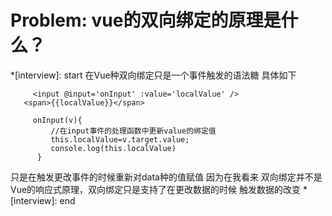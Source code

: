 # Problem: vue的双向绑定的原理是什么？

*[interview]: start
在Vue种双向绑定只是一个事件触发的语法糖
具体如下
```
     <input @input='onInput' :value='localValue' />
   <span>{{localValue}}</span>

     onInput(v){
         //在input事件的处理函数中更新value的绑定值
         this.localValue=v.target.value;
         console.log(this.localValue)
      }

```
只是在触发更改事件的时候重新对data种的值赋值
因为在我看来 双向绑定并不是Vue的响应式原理，双向绑定只是支持了在更改数据的时候 触发数据的改变
*[interview]: end
